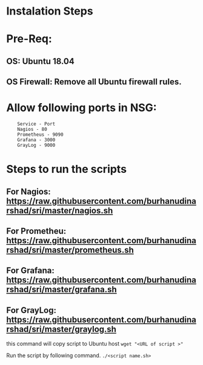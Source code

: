# Instalation Steps


# Pre-Req: 
OS: Ubuntu 18.04 
-
OS Firewall: Remove all Ubuntu firewall rules. 
-

# Allow following ports in NSG:
        Service - Port
        Nagios - 80
        Prometheus - 9090
        Grafana - 3000
        GrayLog - 9000

# Steps to run the scripts 

## For Nagios: https://raw.githubusercontent.com/burhanudinarshad/sri/master/nagios.sh
## For Prometheu: https://raw.githubusercontent.com/burhanudinarshad/sri/master/prometheus.sh
## For Grafana: https://raw.githubusercontent.com/burhanudinarshad/sri/master/grafana.sh
## For GrayLog: https://raw.githubusercontent.com/burhanudinarshad/sri/master/graylog.sh

this command will copy script to Ubuntu host
`wget "<URL of script >" `

Run the script by following command.
`./<script name.sh>` 
